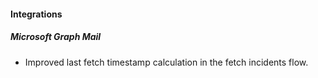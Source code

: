 
#### Integrations
##### Microsoft Graph Mail
- Improved last fetch timestamp calculation in the fetch incidents flow.
